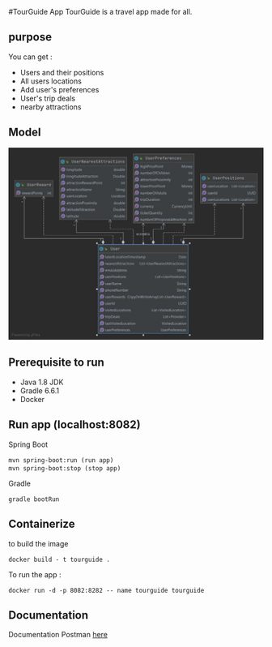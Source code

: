 #TourGuide App
TourGuide is a travel app made for all.

## purpose
You can get : 
- Users and their positions
- All users locations
- Add user's preferences
- User's trip deals
- nearby attractions

## Model
![](DiagrammeModel.png)

## Prerequisite to run

- Java 1.8 JDK
- Gradle 6.6.1
- Docker

## Run app (localhost:8082)

Spring Boot
~~~
mvn spring-boot:run (run app)
mvn spring-boot:stop (stop app)
~~~~

Gradle
~~~
gradle bootRun
~~~

## Containerize
to build the image
~~~
docker build - t tourguide .
~~~

To run the app : 
~~~
docker run -d -p 8082:8282 -- name tourguide tourguide
~~~

## Documentation
 Documentation Postman [here](https://documenter.getpostman.com/view/10925968/TVYDdedS)
   
    